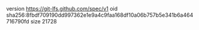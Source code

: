 version https://git-lfs.github.com/spec/v1
oid sha256:8fbdf709190dd997362e1e9a4c9faa168df10a06b757b5e341b6a464716790fd
size 21728
